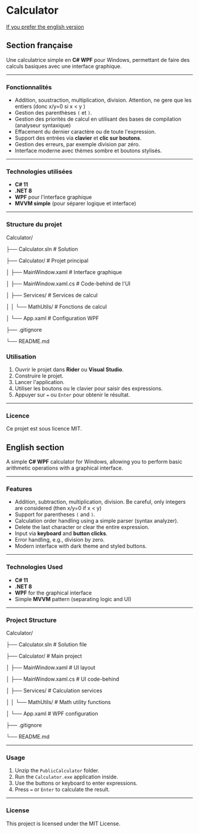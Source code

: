 ﻿# Calculator

[If you prefer the english version](#english-section)

## Section française

Une calculatrice simple en **C# WPF** pour Windows, permettant de faire des calculs basiques avec une interface graphique.

---

### Fonctionnalités

- Addition, soustraction, multiplication, division. Attention, ne gere que les entiers (donc x/y=0 si x < y )
- Gestion des parenthèses `(` et `)`.
- Gestion des priorités de calcul en utilisant des bases de compilation (analyseur syntaxique)
- Effacement du dernier caractère ou de toute l'expression.
- Support des entrées via **clavier** et **clic sur boutons**.
- Gestion des erreurs, par exemple division par zéro.
- Interface moderne avec thèmes sombre et boutons stylisés.

---

### Technologies utilisées

- **C# 11**
- **.NET 8**
- **WPF** pour l'interface graphique
- **MVVM simple** (pour séparer logique et interface)

---

### Structure du projet

Calculator/

├── Calculator.sln # Solution

├── Calculator/ # Projet principal

│ ├── MainWindow.xaml # Interface graphique

│ ├── MainWindow.xaml.cs # Code-behind de l'UI

│ ├── Services/ # Services de calcul

│ │ └── MathUtils/ # Fonctions de calcul

│ └── App.xaml # Configuration WPF

├── .gitignore

└── README.md

### Utilisation

1. Ouvrir le projet dans **Rider** ou **Visual Studio**.
2. Construire le projet.
3. Lancer l'application.
4. Utiliser les boutons ou le clavier pour saisir des expressions.
5. Appuyer sur `=` ou `Enter` pour obtenir le résultat.

---


### Licence

Ce projet est sous licence MIT. 

## English section

A simple **C# WPF** calculator for Windows, allowing you to perform basic arithmetic operations with a graphical interface.

---

### Features

- Addition, subtraction, multiplication, division. Be careful, only integers are considered (then x/y=0 if x < y)
- Support for parentheses `(` and `)`.
- Calculation order handling using a simple parser (syntax analyzer).
- Delete the last character or clear the entire expression.
- Input via **keyboard** and **button clicks**.
- Error handling, e.g., division by zero.
- Modern interface with dark theme and styled buttons.

---

### Technologies Used

- **C# 11**
- **.NET 8**
- **WPF** for the graphical interface
- Simple **MVVM** pattern (separating logic and UI)

---

### Project Structure

Calculator/

├── Calculator.sln           # Solution file

├── Calculator/              # Main project

│   ├── MainWindow.xaml      # UI layout

│   ├── MainWindow.xaml.cs   # UI code-behind

│   ├── Services/            # Calculation services

│   │   └── MathUtils/       # Math utility functions

│   └── App.xaml             # WPF configuration

├── .gitignore

└── README.md

---

### Usage

1. Unzip the `PublicCalculator` folder.
2. Run the `Calculator.exe` application inside.
3. Use the buttons or keyboard to enter expressions.
4. Press `=` or `Enter` to calculate the result.

---

### License

This project is licensed under the MIT License.
